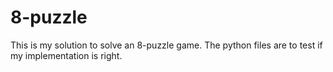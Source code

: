 # 8-puzzle

This is my solution to solve an 8-puzzle game. The python files are to test if my implementation is right.
